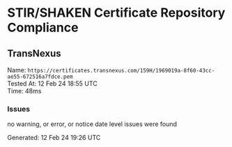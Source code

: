 # STIR/SHAKEN Certificate Repository Compliance

## TransNexus

Name: `https://certificates.transnexus.com/159H/1969019a-8f60-43cc-ae55-672516a7fdce.pem`\
Tested At: 12 Feb 24 18:55 UTC\
Time: 48ms

### Issues

no warning, or error, or notice date level issues were found

Generated: 12 Feb 24 19:26 UTC